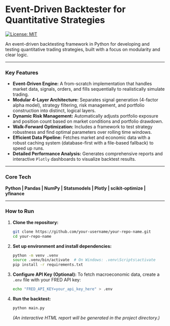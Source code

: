 # Event-Driven Backtester for Quantitative Strategies
[![License: MIT](https://img.shields.io/badge/License-MIT-yellow.svg)](https://opensource.org/licenses/MIT)

An event-driven backtesting framework in Python for developing and testing quantitative trading strategies, built with a focus on modularity and clear logic.

---

### Key Features

-   **Event-Driven Engine:** A from-scratch implementation that handles market data, signals, orders, and fills sequentially to realistically simulate trading.
-   **Modular 4-Layer Architecture:** Separates signal generation (4-factor alpha model), strategy filtering, risk management, and portfolio construction into distinct, logical layers.
-   **Dynamic Risk Management:** Automatically adjusts portfolio exposure and position count based on market conditions and portfolio drawdown.
-   **Walk-Forward Optimization:** Includes a framework to test strategy robustness and find optimal parameters over rolling time windows.
-   **Efficient Data Pipeline:** Fetches market and economic data with a robust caching system (database-first with a file-based fallback) to speed up runs.
-   **Detailed Performance Analysis:** Generates comprehensive reports and interactive `Plotly` dashboards to visualize backtest results.

---

### Core Tech

**Python | Pandas | NumPy | Statsmodels | Plotly | scikit-optimize | yfinance**

---

### How to Run

1.  **Clone the repository:**
    ```bash
    git clone https://github.com/your-username/your-repo-name.git
    cd your-repo-name
    ```

2.  **Set up environment and install dependencies:**
    ```bash
    python -m venv .venv
    source .venv/bin/activate  # On Windows: .venv\Scripts\activate
    pip install -r requirements.txt
    ```

3.  **Configure API Key (Optional):**
    To fetch macroeconomic data, create a `.env` file with your FRED API key:
    ```bash
    echo "FRED_API_KEY=your_api_key_here" > .env
    ```

4.  **Run the backtest:**
    ```bash
    python main.py
    ```
    *(An interactive HTML report will be generated in the project directory.)*